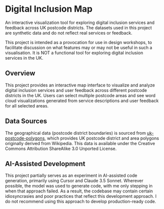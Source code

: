 # Digital Inclusion Map

An interactive visualization tool for exploring digital inclusion services and feedback across UK postcode districts. The datasets used in this project are synthetic data and do not reflect real services or feedback. 

This project is intended as a provocation for use in design workshops, to facilitate discussion on what features may or may not be useful in such a visualisation. It is NOT a functional tool for exploring digital inclusion services in the UK.

## Overview

This project provides an interactive map interface to visualize and analyze digital inclusion services and user feedback across different postcode districts in the UK. Users can select multiple postcode areas and see word cloud visualizations generated from service descriptions and user feedback for all selected areas.


## Data Sources

The geographical data (postcode district boundaries) is sourced from [uk-postcode-polygons](https://github.com/missinglink/uk-postcode-polygons), which provides UK postcode district and area polygons originally derived from Wikipedia. This data is available under the Creative Commons Attribution ShareAlike 3.0 Unported License.

## AI-Assisted Development

This project partially serves as an experiment in AI-assisted code generation, primarily using Cursor and Claude 3.5 Sonnet. Wherever possible, the model was used to generate code, with me only stepping in when that approach failed. As a result, the codebase may contain certain idiosyncrasies and poor practices that reflect this development approach. I do not recommend using this approach to develop production-ready code.

